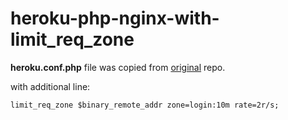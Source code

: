 # heroku-php-nginx-with-limit_req_zone

**heroku.conf.php** file was copied from [original](https://github.com/heroku/heroku-buildpack-php/blob/master/conf/nginx/heroku.conf.php) repo.

with additional line:

```
limit_req_zone $binary_remote_addr zone=login:10m rate=2r/s;
```
